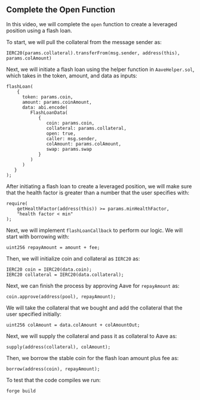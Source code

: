 ## Complete the Open Function

In this video, we will complete the `open` function to create a leveraged position using a flash loan.

To start, we will pull the collateral from the message sender as:

```solidity
IERC20(params.collateral).transferFrom(msg.sender, address(this), params.colAmount)
```

Next, we will initiate a flash loan using the helper function in `AaveHelper.sol`, which takes in the token, amount, and data as inputs:

```solidity
flashLoan(
    {
      token: params.coin,
      amount: params.coinAmount,
      data: abi.encode(
         FlashLoanData(
            {
               coin: params.coin,
               collateral: params.collateral,
               open: true,
               caller: msg.sender,
               colAmount: params.colAmount,
               swap: params.swap
            }
         )
      )
   }
);
```

After initiating a flash loan to create a leveraged position, we will make sure that the health factor is greater than a number that the user specifies with:

```solidity
require(
    getHealthFactor(address(this)) >= params.minHealthFactor,
    "health factor < min"
);
```

Next, we will implement `flashLoanCallback` to perform our logic. We will start with borrowing with:

```solidity
uint256 repayAmount = amount + fee;
```

Then, we will initialize coin and collateral as `IERC20` as:

```solidity
IERC20 coin = IERC20(data.coin);
IERC20 collateral = IERC20(data.collateral);
```

Next, we can finish the process by approving Aave for `repayAmount` as:

```solidity
coin.approve(address(pool), repayAmount);
```

We will take the collateral that we bought and add the collateral that the user specified initially:

```solidity
uint256 colAmount = data.colAmount + colAmountOut;
```

Next, we will supply the collateral and pass it as collateral to Aave as:

```solidity
supply(address(collateral), colAmount);
```

Then, we borrow the stable coin for the flash loan amount plus fee as:

```solidity
borrow(address(coin), repayAmount);
```

To test that the code compiles we run:

```bash
forge build
```
